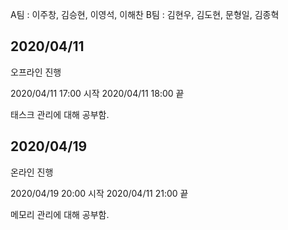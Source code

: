 A팀 : 이주창, 김승현, 이영석, 이해찬
B팀 : 김현우, 김도현, 문형일, 김종혁



## 2020/04/11

오프라인 진행

2020/04/11 17:00 시작
2020/04/11 18:00 끝

태스크 관리에 대해 공부함.



## 2020/04/19

온라인 진행

2020/04/19 20:00 시작
2020/04/11 21:00 끝

메모리 관리에 대해 공부함.